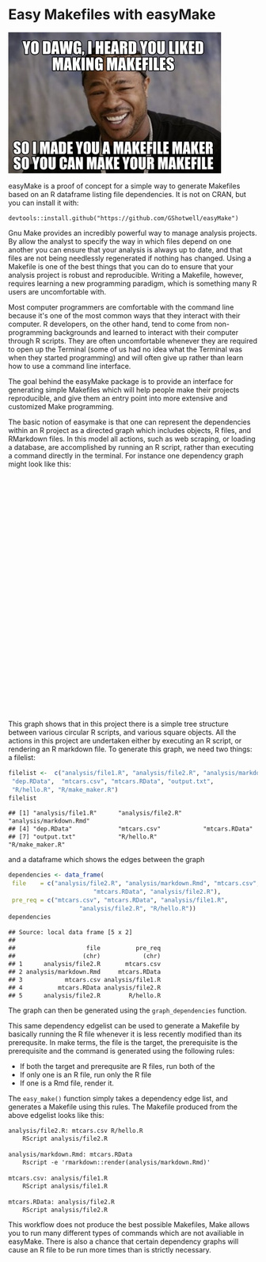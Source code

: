 # Easy Makefiles with easyMake
![Xzibit](images/Xzibit.jpg)

easyMake is a proof of concept for a simple way to generate Makefiles based on an R dataframe listing file dependencies. It is not on CRAN, but you can install it with:

```
devtools::install.github("https://github.com/GShotwell/easyMake")
```

Gnu Make provides an incredibly powerful way to manage analysis projects. By allow the analyst to specify the way in which files depend on one another you can ensure that your analysis is always up to date, and that files are not being needlessly regenerated if nothing has changed. Using a Makefile is one of the best things that you can do to ensure that your analysis project is robust and reproducible. Writing a Makefile, however, requires learning a new programming paradigm, which is something many R users are uncomfortable with. 

Most computer programmers are comfortable with the command line because it's one of the most common ways that they interact with their computer. R developers, on the other hand, tend to come from non-programming backgrounds and learned to interact with their computer through R scripts. They are often uncomfortable whenever they are required to open up the Terminal (some of us had no idea what the Terminal was when they started programming) and will often give up rather than learn how to use a command line interface. 

The goal behind the easyMake package is to provide an interface for generating simple Makefiles which will help people make their projects reproducible, and give them an entry point into more extensive and customized Make programming. 

The basic notion of easymake is that one can represent the dependencies within an R project as a directed graph which includes objects, R files, and RMarkdown files. In this model all actions, such as web scraping, or loading a database, are accomplished by running an R script, rather than executing a command directly in the terminal. For instance one dependency graph might look like this:

<!--html_preserve--><div id="htmlwidget-2309" style="width:672px;height:480px;" class="grViz"></div>
<script type="application/json" data-for="htmlwidget-2309">{"x":{"diagram":"digraph {\n\ngraph [layout = circo]\n\n\n  \"analysis/file1.R\" [shape = \"circle\"] \n  \"analysis/file2.R\" [shape = \"circle\"] \n  \"analysis/markdown.Rmd\" [shape = \"circle\"] \n  \"dep.RData\" [shape = \"square\"] \n  \"mtcars.csv\" [shape = \"square\"] \n  \"mtcars.RData\" [shape = \"square\"] \n  \"output.txt\" [shape = \"square\"] \n  \"R/hello.R\" [shape = \"circle\"] \n  \"R/make_maker.R\" [shape = \"circle\"] \n  \"mtcars.csv\"->\"analysis/file2.R\" \n  \"mtcars.RData\"->\"analysis/markdown.Rmd\" \n  \"analysis/file1.R\"->\"mtcars.csv\" \n  \"analysis/file2.R\"->\"mtcars.RData\" \n  \"R/hello.R\"->\"analysis/file2.R\" \n}","config":{"engine":"dot","options":null}},"evals":[]}</script><!--/html_preserve-->

This graph shows that in this project there is a simple tree structure between various circular R scripts, and various square objects. All the actions in this project are undertaken either by executing an R script, or rendering an R markdown file. To generate this graph, we need two things: a filelist:

```r
filelist <-  c("analysis/file1.R", "analysis/file2.R", "analysis/markdown.Rmd",
 "dep.RData",  "mtcars.csv", "mtcars.RData", "output.txt", 
 "R/hello.R", "R/make_maker.R")
filelist
```

```
## [1] "analysis/file1.R"      "analysis/file2.R"      "analysis/markdown.Rmd"
## [4] "dep.RData"             "mtcars.csv"            "mtcars.RData"         
## [7] "output.txt"            "R/hello.R"             "R/make_maker.R"
```

and a dataframe which shows the edges between the graph


```r
dependencies <- data_frame(
 file    = c("analysis/file2.R", "analysis/markdown.Rmd", "mtcars.csv",
 						"mtcars.RData", "analysis/file2.R"),
 pre_req = c("mtcars.csv", "mtcars.RData", "analysis/file1.R",
 					"analysis/file2.R", "R/hello.R"))
dependencies
```

```
## Source: local data frame [5 x 2]
## 
##                    file          pre_req
##                   (chr)            (chr)
## 1      analysis/file2.R       mtcars.csv
## 2 analysis/markdown.Rmd     mtcars.RData
## 3            mtcars.csv analysis/file1.R
## 4          mtcars.RData analysis/file2.R
## 5      analysis/file2.R        R/hello.R
```

The graph can then be generated using the `graph_dependencies` function.

This same dependency edgelist can be used to generate a Makefile by basically running the R file whenever it is less recently modified than its prerequsite. In make terms, the file is the target, the prerequisite is the prerequisite and the command is generated using the following rules:

* If both the target and prerequsite are R files, run both of the
* If only one is an R file, run only the R file
* If one is a Rmd file, render it. 

The `easy_make()` function simply takes a dependency edge list, and generates a Makefile using this rules. The Makefile produced from the above edgelist looks like this:

```
analysis/file2.R: mtcars.csv R/hello.R
	RScript analysis/file2.R
 
analysis/markdown.Rmd: mtcars.RData
	Rscript -e 'rmarkdown::render(analysis/markdown.Rmd)'
 
mtcars.csv: analysis/file1.R
	RScript analysis/file1.R
 
mtcars.RData: analysis/file2.R
	RScript analysis/file2.R
```

This workflow does not produce the best possible Makefiles, Make allows you to run many different types of commands which are not availiable in easyMake. There is also a chance that certain dependency graphs will cause an R file to be run more times than is strictly necessary.
